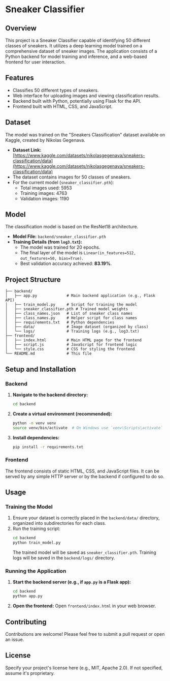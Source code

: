 # Sneaker Classifier

## Overview

This project is a Sneaker Classifier capable of identifying 50 different classes of sneakers. It utilizes a deep learning model trained on a comprehensive dataset of sneaker images. The application consists of a Python backend for model training and inference, and a web-based frontend for user interaction.

## Features

*   Classifies 50 different types of sneakers.
*   Web interface for uploading images and viewing classification results.
*   Backend built with Python, potentially using Flask for the API.
*   Frontend built with HTML, CSS, and JavaScript.

## Dataset

The model was trained on the "Sneakers Classification" dataset available on Kaggle, created by Nikolas Gegenava.
*   **Dataset Link:** [https://www.kaggle.com/datasets/nikolasgegenava/sneakers-classification/data](https://www.kaggle.com/datasets/nikolasgegenava/sneakers-classification/data)
*   The dataset contains images for 50 classes of sneakers.
*   For the current model (`sneaker_classifier.pth`):
    *   Total images used: 5953
    *   Training images: 4763
    *   Validation images: 1190

## Model

The classification model is based on the ResNet18 architecture.
*   **Model File:** `backend/sneaker_classifier.pth`
*   **Training Details (from `log3.txt`):**
    *   The model was trained for 20 epochs.
    *   The final layer of the model is `Linear(in_features=512, out_features=50, bias=True)`.
    *   Best validation accuracy achieved: **83.19%**.

## Project Structure

```
├── backend/
│   ├── app.py             # Main backend application (e.g., Flask API)
│   ├── train_model.py     # Script for training the model
│   ├── sneaker_classifier.pth # Trained model weights
│   ├── class_names.json   # List of sneaker class names
│   ├── class_names.py     # Helper script for class names
│   ├── requirements.txt   # Python dependencies
│   ├── data/              # Image dataset (organized by class)
│   └── logs/              # Training logs (e.g., log3.txt)
├── frontend/
│   ├── index.html         # Main HTML page for the frontend
│   ├── script.js          # JavaScript for frontend logic
│   └── style.css          # CSS for styling the frontend
└── README.md              # This file
```

## Setup and Installation

### Backend

1.  **Navigate to the backend directory:**
    ```bash
    cd backend
    ```
2.  **Create a virtual environment (recommended):**
    ```bash
    python -m venv venv
    source venv/bin/activate  # On Windows use `venv\Scripts\activate`
    ```
3.  **Install dependencies:**
    ```bash
    pip install -r requirements.txt
    ```

### Frontend

The frontend consists of static HTML, CSS, and JavaScript files. It can be served by any simple HTTP server or by the backend if configured to do so.

## Usage

### Training the Model

1.  Ensure your dataset is correctly placed in the `backend/data/` directory, organized into subdirectories for each class.
2.  Run the training script:
    ```bash
    cd backend
    python train_model.py
    ```
    The trained model will be saved as `sneaker_classifier.pth`. Training logs will be saved in the `backend/logs/` directory.

### Running the Application

1.  **Start the backend server (e.g., if `app.py` is a Flask app):**
    ```bash
    cd backend
    python app.py
    ```
2.  **Open the frontend:**
    Open `frontend/index.html` in your web browser.

## Contributing

Contributions are welcome! Please feel free to submit a pull request or open an issue.

## License

Specify your project's license here (e.g., MIT, Apache 2.0). If not specified, assume it's proprietary.
